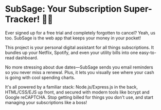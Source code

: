 # SubSage: Your Subscription Super-Tracker! 🦸‍♂️
Ever signed up for a free trial and completely forgotten to cancel? Yeah, us too. SubSage is the web app that keeps your money in your pocket!

This project is your personal digital assistant for all things subscriptions. It bundles up your Netflix, Spotify, and even your utility bills into one easy-to-read dashboard.

No more stressing about due dates—SubSage sends you email reminders so you never miss a renewal. Plus, it lets you visually see where your cash is going with cool spending charts.

It's all powered by a familiar stack: Node.js/Express.js in the back, HTML/CSS/EJS up front, and secured with modern tools like bcrypt and Google reCAPTCHA. Stop getting billed for things you don't use, and start managing your subscriptions like a boss!
